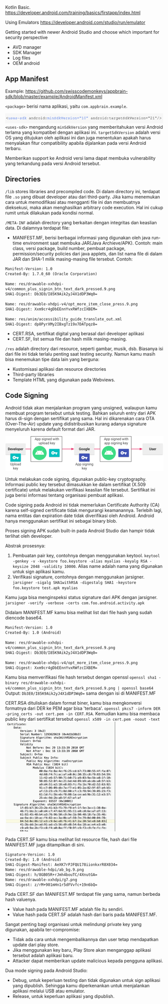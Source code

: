 
Kotlin Basic.
https://developer.android.com/training/basics/firstapp/index.html

Using Emulators
https://developer.android.com/studio/run/emulator

Getting started with newer Android Studio and choose which important for security perspective
- AVD manager
- SDK Manager
- Log files
- OEM android

## App Manifest
Example: https://github.com/swisscodemonkeys/appbrain-sdk/blob/master/example/AndroidManifest.xml

`<package>` berisi nama aplikasi, yaitu `com.appbrain.example`.

![](attachments/Pasted%20image%2020211031205729.png)
`<uses-sdk>` mengandung `minSdkVersion` yang memberitahukan versi Android terlama yang kompatibel dengan aplikasi ini.
`targetSdkVersion` adalah versi OS yang ditujukan oleh aplikasi ini dan juga menentukan apakah harus menyalakan fitur compatibility apabila dijalankan pada versi Android terbaru.

Memberikan support ke Android versi lama dapat membuka vulnerability yang terkandung pada versi Android tersebut.

## Directories
`/lib` stores libraries and precompiled code. Di dalam directory ini, terdapat file `.so` yang dibuat developer atau dari third-party. Jika kamu menemukan cara untuk memodifikasi atau mengganti file ini dan membuatnya dieksekusi, maka akan menghasilkan arbitrary code execution. Hal ini cukup rumit untuk dilakukan pada kondisi normal.

`/META-INF` adalah directory yang berkaitan dengan integritas dan keaslian data. Di dalamnya terdapat file:
- MANIFEST.MF, berisi berbagai informasi yang digunakan oleh java run-time environment saat membuka JAR(Java Archieve/APK). Contoh: main class, versi package, build number, pembuat package, permission/security policies dari java applets, dan list nama file di dalam JAR dan SHA-1 milik masing-masing file tersebut. Contoh:
```http
Manifest-Version: 1.0
Created-By: 1.7.0_60 (Oracle Corporation)

Name: res/drawable-xxhdpi-v4/common_plus_signin_btn_text_dark_pressed.9.png
SHA1-Digest: Db3E0/I85K9Aik2yJ4X1dDP3Wq0=

Name: res/drawable-xhdpi-v4/opt_more_item_close_press.9.png
SHA1-Digest: Xxm9cr4gDbEEnnYvxRWfzcIXBEM=

Name: res/anim/accessibility_guide_translate_out.xml
SHA1-Digest: dp8PyrXMy2IBxgTz19x7DATpqz8=
```
- CERT.RSA, sertifikat digital yang berasal dari developer aplikasi
- CERT.SF, list  semua file dan hash milik masing-masing.

`/res` adalah directory dari resource, seperti gambar, musik, dsb. Biasanya isi dari file ini tidak terlalu penting saat testing security. Namun kamu masih bisa menemukan tipe data lain yang berguna:
- Kustomisasi aplikasi dan resource directories
- Third-party libraries
- Template HTML yang digunakan pada Webviews.

## Code Signing
Android tidak akan menjalankan program yang unsigned, walaupun kamu membuat program tersebut untuk testing. Bahkan seluruh entry dari APK harus di-sign dengan sertifikat yang sama. Hal ini dikarenakan cara OTA (Over-The-Air) update yang didistribusikan kurang adanya signature menyeluruh karena default format dari JAR.

![](attachments/Pasted%20image%2020211101155043.png)

Untuk melakukan code signing, digunakan public-key cryptography. Informasi public key tersebut dimasukkan ke dalam sertifikat (X.509 certificate) untuk melakukan verifikasi keaslian file tersebut. Sertifikat ini juga berisi informasi tentang organisasi pembuat aplikasi. 

Code signing pada Android ini tidak memerlukan Certificate Authority (CA) karena self-signed certificate tidak mengurangi keamanannya. Terlebih lagi, nama entitas dan expiration date tidak diverifikasi oleh Android. Android hanya menggunakan sertifikat ini sebagai binary blob.

Proses signing APK sudah built-in pada Android Studio dan hampir tidak terlihat oleh developer.

Abstrak prosesnya:
1. Pembuatan pair key, contohnya dengan menggunakan keytool. `keytool -genkey -v -keystore foo.keystore -alias myalias -keyalg RSA -keysize 2048 -validity 10000`. Alias name adalah nama yang digunakan untuk sign aplikasi kamu.
2. Verifikasi signature, contohnya dengan menggunakan jarsigner. `jarsigner -sigalg SHA1withRSA -digestalg SHA1 -keystore foo.keystore test.apk myalias`

Kamu juga bisa menginspeksi status signature dari APK dengan jarsigner. `jarsigner -verify -verbose -certs com.foo.android.activity.apk`

Didalam MANIFEST.MF kamu bisa melihat list dari file hash yang sudah diencode base64.

```http
Manifest-Version: 1.0
Created-By: 1.0 (Android)

Name: res/drawable-xxhdpi-v4/common_plus_signin_btn_text_dark_pressed.9.png
SHA1-Digest: Db3E0/I85K9Aik2yJ4X1dDP3Wq0=

Name: res/drawable-xhdpi-v4/opt_more_item_close_press.9.png
SHA1-Digest: Xxm9cr4gDbEEnnYvxRWfzcIXBEM=

```

Kamu bisa memverifikasi file hash tersebut dengan openssl `openssl sha1 -binary res/drawable-xxhdpi-v4/common_plus_signin_btn_text_dark_pressed.9.png | openssl base64`
Output: `Db3E0/I85K9Aik2yJ4X1dDP3Wq0=` sama dengan isi di MANIFEST.MF

CERT.RSA dituliskan dalam format biner, kamu bisa mengkonversi formatnya dari DER ke PEM agar bisa 'terbaca'. `openssl pkcs7 -inform DER -pring_certs -out cert.pem -in CERT.RSA`. Kemudian kamu bisa membaca public key dari sertifikat tersebut `openssl x509 -in cert.pem -noout -text`
![](attachments/Pasted%20image%2020211031214102.png)

Pada CERT.SF kamu bisa melihat list resource file, hash dari file MANIFEST.MF juga ditampilkan di sini.
```http
Signature-Version: 1.0  
Created-By: 1.0 (Android)  
SHA1-Digest-Manifest: AeXK7rPJFQU178iionkxrR8X034=  
Name: res/drawable-hdpi/ab_bg.9.png  
SHA1-Digest: h/8GB05R+rJmh4bouTC/4XnutGA=  
Name: res/drawable-xxhdpi/g7.png  
SHA1-Digest: z/rM+901mHn1r5dFVvfc+19n6bQ=
```

Pada CERT.SF dan MANIFEST.MF terdapat file yang sama, namun berbeda hash valuenya.
- Value hash pada MANIFEST.MF adalah file itu sendiri.
- Value hash pada CERT.SF adalah hash dari baris pada MANIFEST.MF.

Sangat penting bagi organisasi untuk melindungi private key yang digunakan, apabila ter-compromise:
- Tidak ada cara untuk mengembalikannya dan user tetap mendapatkan update dari play store.
- Jika menggunakan key baru, Play Store akan menganggap aplikasi tersebut adalah aplikasi baru.
- Attacker dapat memberikan update malicious kepada pengguna aplikasi.

Dua mode signing pada Android Studio:
- Debug, untuk keperluan testing dan tidak digunakan untuk sign aplikasi yang dipublish. Sehingga kamu diperkenankan untuk menjalankan aplikasi melalui USB atau emulator.
- Release, untuk keperluan aplikasi yang dipublish.